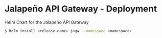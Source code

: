# Jalapeño API Gateway - Deployment
Helm Chart for the Jalapeño API Gateway

```bash
$ helm install <release-name> jagw --namespace <namespace>
```